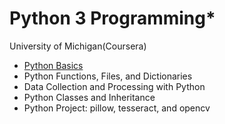 # Python 3 Programming*
University of Michigan(Coursera)    
    
- [Python Basics](1.%20Python%20Basics)
- Python Functions, Files, and Dictionaries  
- Data Collection and Processing with Python
- Python Classes and Inheritance
- Python Project: pillow, tesseract, and opencv
